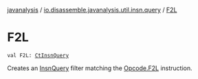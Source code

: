 [javanalysis](../index.md) / [io.disassemble.javanalysis.util.insn.query](index.md) / [F2L](./-f2-l.md)

# F2L

`val F2L: `[`CtInsnQuery`](-ct-insn-query/index.md)

Creates an [InsnQuery](-insn-query/index.md) filter matching the [Opcode.F2L](#) instruction.

